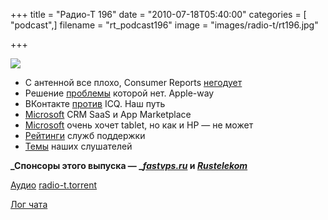 +++
title = "Радио-Т 196"
date = "2010-07-18T05:40:00"
categories = [ "podcast",]
filename = "rt_podcast196"
image = "images/radio-t/rt196.jpg"

+++

![](https://radio-t.com/images/radio-t/rt196.jpg)

- С антенной все плохо, Consumer Reports [негодует](http://mashable.com/2010/07/12/iphone-4-consumer-reports/)
- Решение [проблемы](http://techcrunch.com/2010/07/16/antennagate-complaints-returns-and-call-drops-are-all-extremely-low/) которой нет. Apple-way
- ВКонтакте [против](http://www.gzt.ru/topnews/hitech/-vkontakte-gotov-konkurirovatj-s-icq-/315023.html) ICQ. Наш путь
- [Microsoft](http://www.readwriteweb.com/enterprise/2010/07/echoing-salesforcecom-microsof.php) CRM SaaS и App Marketplace
- [Microsoft](http://www.crunchgear.com/2010/07/12/steve-ballmer-says-microsoft-is-hardcore-about-tablet-computers/) очень хочет tablet, но как и HP — не может
- [Рейтинги](http://www.switched.com/2010/07/15/laptop-grades-tech-support-of-leading-brands-confirms-our-suspi/) служб поддержки
- [Темы](/p/2010/07/12/prep-196/) наших слушателей

**_Спонсоры этого выпуска — _[_fastvps.ru_](http://fastvps.ru/) и [_Rustelekom_](http://robobill.net/)**

[Аудио](https://archive.rucast.net/radio-t/media/rt_podcast196.mp3)
[radio-t.torrent](http://www.radio-t.com/torrents/rt_podcast196.mp3.torrent)

[Лог чата](http://chat.radio-t.com/logs/radio-t-196.html)
<audio src="https://archive.rucast.net/radio-t/media/rt_podcast196.mp3" preload="none"></audio>
